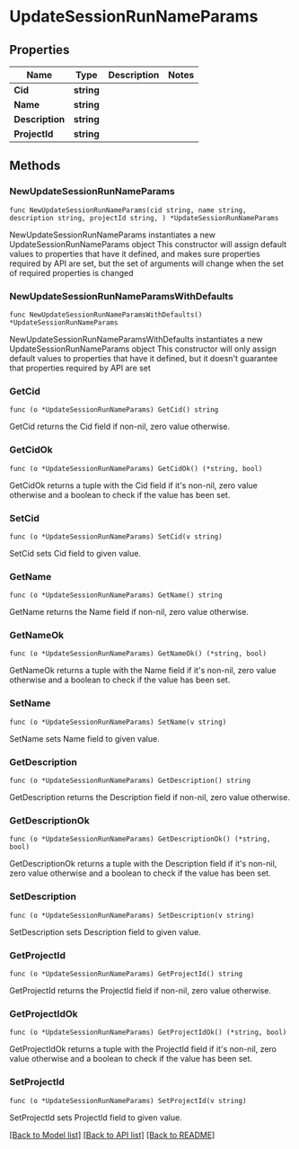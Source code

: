 # UpdateSessionRunNameParams

## Properties

Name | Type | Description | Notes
------------ | ------------- | ------------- | -------------
**Cid** | **string** |  | 
**Name** | **string** |  | 
**Description** | **string** |  | 
**ProjectId** | **string** |  | 

## Methods

### NewUpdateSessionRunNameParams

`func NewUpdateSessionRunNameParams(cid string, name string, description string, projectId string, ) *UpdateSessionRunNameParams`

NewUpdateSessionRunNameParams instantiates a new UpdateSessionRunNameParams object
This constructor will assign default values to properties that have it defined,
and makes sure properties required by API are set, but the set of arguments
will change when the set of required properties is changed

### NewUpdateSessionRunNameParamsWithDefaults

`func NewUpdateSessionRunNameParamsWithDefaults() *UpdateSessionRunNameParams`

NewUpdateSessionRunNameParamsWithDefaults instantiates a new UpdateSessionRunNameParams object
This constructor will only assign default values to properties that have it defined,
but it doesn't guarantee that properties required by API are set

### GetCid

`func (o *UpdateSessionRunNameParams) GetCid() string`

GetCid returns the Cid field if non-nil, zero value otherwise.

### GetCidOk

`func (o *UpdateSessionRunNameParams) GetCidOk() (*string, bool)`

GetCidOk returns a tuple with the Cid field if it's non-nil, zero value otherwise
and a boolean to check if the value has been set.

### SetCid

`func (o *UpdateSessionRunNameParams) SetCid(v string)`

SetCid sets Cid field to given value.


### GetName

`func (o *UpdateSessionRunNameParams) GetName() string`

GetName returns the Name field if non-nil, zero value otherwise.

### GetNameOk

`func (o *UpdateSessionRunNameParams) GetNameOk() (*string, bool)`

GetNameOk returns a tuple with the Name field if it's non-nil, zero value otherwise
and a boolean to check if the value has been set.

### SetName

`func (o *UpdateSessionRunNameParams) SetName(v string)`

SetName sets Name field to given value.


### GetDescription

`func (o *UpdateSessionRunNameParams) GetDescription() string`

GetDescription returns the Description field if non-nil, zero value otherwise.

### GetDescriptionOk

`func (o *UpdateSessionRunNameParams) GetDescriptionOk() (*string, bool)`

GetDescriptionOk returns a tuple with the Description field if it's non-nil, zero value otherwise
and a boolean to check if the value has been set.

### SetDescription

`func (o *UpdateSessionRunNameParams) SetDescription(v string)`

SetDescription sets Description field to given value.


### GetProjectId

`func (o *UpdateSessionRunNameParams) GetProjectId() string`

GetProjectId returns the ProjectId field if non-nil, zero value otherwise.

### GetProjectIdOk

`func (o *UpdateSessionRunNameParams) GetProjectIdOk() (*string, bool)`

GetProjectIdOk returns a tuple with the ProjectId field if it's non-nil, zero value otherwise
and a boolean to check if the value has been set.

### SetProjectId

`func (o *UpdateSessionRunNameParams) SetProjectId(v string)`

SetProjectId sets ProjectId field to given value.



[[Back to Model list]](../README.md#documentation-for-models) [[Back to API list]](../README.md#documentation-for-api-endpoints) [[Back to README]](../README.md)



